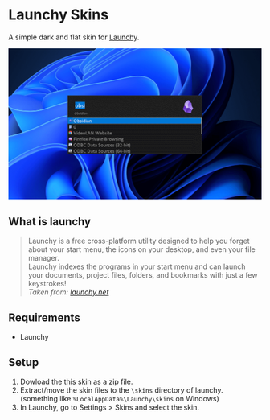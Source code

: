 Launchy Skins
=============
A simple dark and flat skin for [Launchy](http://www.launchy.net/). 

![Preview](preview.png)

## What is launchy
> Launchy is a free cross-platform utility designed to help you forget about your start menu, the icons on your desktop, and even your file manager.  
> Launchy indexes the programs in your start menu and can launch your documents, project files, folders, and bookmarks with just a few keystrokes!  
> *Taken from: [launchy.net](http://www.launchy.net/)*

## Requirements
- Launchy

## Setup
1. Dowload the this skin as a zip file.
2. Extract/move the skin files to the `\skins` directory of launchy. (something like `%LocalAppData%\Launchy\skins` on Windows)
3. In Launchy, go to Settings > Skins and select the skin.

